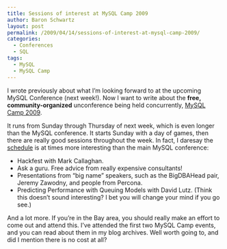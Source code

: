 ```yaml
---
title: Sessions of interest at MySQL Camp 2009
author: Baron Schwartz
layout: post
permalink: /2009/04/14/sessions-of-interest-at-mysql-camp-2009/
categories:
  - Conferences
  - SQL
tags:
  - MySQL
  - MySQL Camp
---
```

I wrote previously about what I&#8217;m looking forward to at the upcoming MySQL Conference (next week!). Now I want to write about the **free, community-organized** unconference being held concurrently, [MySQL Camp 2009][1].

It runs from Sunday through Thursday of next week, which is even longer than the MySQL conference. It starts Sunday with a day of games, then there are really good sessions throughout the week. In fact, I daresay the [schedule][2] is at times more interesting than the main MySQL conference:

*   Hackfest with Mark Callaghan.
*   Ask a guru. Free advice from really expensive consultants!
*   Presentations from &#8220;big name&#8221; speakers, such as the BigDBAHead pair, Jeremy Zawodny, and people from Percona.
*   Predicting Performance with Queuing Models with David Lutz. (Think this doesn&#8217;t sound interesting? I bet you will change your mind if you go see.)

And a lot more. If you&#8217;re in the Bay area, you should really make an effort to come out and attend this. I&#8217;ve attended the first two MySQL Camp events, and you can read about them in my blog archives. Well worth going to, and did I mention there is no cost at all?

 [1]: http://forge.mysql.com/wiki/MySQLCamp2009
 [2]: http://forge.mysql.com/wiki/MySQL_Camp_2009_Sessions
